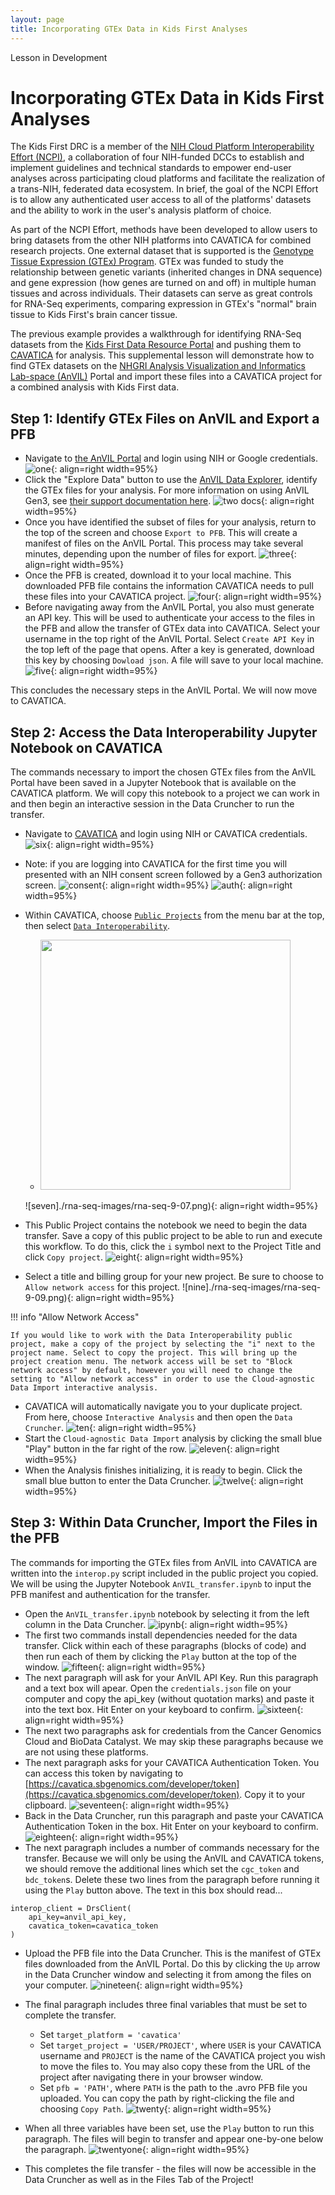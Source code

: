 ```yaml
---
layout: page
title: Incorporating GTEx Data in Kids First Analyses
---
```


<div class="banner"><span class="banner-text">Lesson in Development</span></div>

Incorporating GTEx Data in Kids First Analyses
==========================

The Kids First DRC is a member of the [NIH Cloud Platform Interoperability Effort (NCPI)](https://anvilproject.org/ncpi), a collaboration of four NIH-funded DCCs to establish and implement guidelines and technical standards to empower end-user analyses across participating cloud platforms and facilitate the realization of a trans-NIH, federated data ecosystem. In brief, the goal of the NCPI Effort is to allow any authenticated user access to all of the platforms' datasets and the ability to work in the user's analysis platform of choice.

As part of the NCPI Effort, methods have been developed to allow users to bring datasets from the other NIH platforms into CAVATICA for combined research projects. One external dataset that is supported is the [Genotype Tissue Expression (GTEx) Program](https://commonfund.nih.gov/gtex). GTEx was funded to study the relationship between genetic variants (inherited changes in DNA sequence) and gene expression (how genes are turned on and off) in multiple human tissues and across individuals. Their datasets can serve as great controls for RNA-Seq experiments, comparing expression in GTEx's "normal" brain tissue to Kids First's brain cancer tissue.

The previous example provides a walkthrough for identifying RNA-Seq datasets from the [Kids First Data Resource Portal](https://portal.kidsfirstdrc.org/) and pushing them to [CAVATICA](https://cavatica.sbgenomics.com/) for analysis. This supplemental lesson will demonstrate how to find GTEx datasets on the [NHGRI Analysis Visualization and Informatics Lab-space (AnVIL)](https://anvilproject.org/) Portal and import these files into a CAVATICA project for a combined analysis with Kids First data.


## Step 1: Identify GTEx Files on AnVIL and Export a PFB
- Navigate to [the AnVIL Portal](https://gen3.theanvil.io/login) and login using NIH or Google credentials.
    ![one](./rna-seq-images/rna-seq-9-01.png){: align=right width=95%}
- Click the "Explore Data" button to use the [AnVIL Data Explorer](https://gen3.theanvil.io/explorer), identify the GTEx files for your analysis. For more information on using AnVIL Gen3, see [their support documentation here](https://anvilproject.org/learn/introduction/getting-started-with-gen3).
    ![two docs](./rna-seq-images/rna-seq-9-02.png){: align=right width=95%}
- Once you have identified the subset of files for your analysis, return to the top of the screen and choose `Export to PFB`. This will create a manifest of files on the AnVIL Portal. This process may take several minutes, depending upon the number of files for export.
    ![three](./rna-seq-images/rna-seq-9-03.png){: align=right width=95%}
- Once the PFB is created, download it to your local machine. This downloaded PFB file contains the information CAVATICA needs to pull these files into your CAVATICA project.
    ![four](./rna-seq-images/rna-seq-9-04.png){: align=right width=95%}
- Before navigating away from the AnVIL Portal, you also must generate an API key. This will be used to authenticate your access to the files in the PFB and allow the transfer of GTEx data into CAVATICA. Select your username in the top right of the AnVIL Portal. Select `Create API Key` in the top left of the page that opens. After a key is generated, download this key by choosing `Dowload json`. A file will save to your local machine.
    ![five](./rna-seq-images/rna-seq-9-05.png){: align=right width=95%}

This concludes the necessary steps in the AnVIL Portal. We will now move to CAVATICA.

## Step 2: Access the Data Interoperability Jupyter Notebook on CAVATICA
The commands necessary to import the chosen GTEx files from the AnVIL Portal have been saved in a Jupyter Notebook that is available on the CAVATICA platform. We will copy this notebook to a project we can work in and then begin an interactive session in the Data Cruncher to run the transfer.
- Navigate to [CAVATICA](https://cavatica.sbgenomics.com/) and login using NIH or CAVATICA credentials.
    ![six](./rna-seq-images/rna-seq-9-06.png){: align=right width=95%}
- Note: if you are logging into CAVATICA for the first time you will presented with an NIH consent screen followed by a Gen3 authorization screen.
    ![consent](./rna-seq-images/rna-seq-9-06-01-nih-consent.png){: align=right width=95%}
    ![auth](./rna-seq-images/rna-seq-9-06-02-gen3-authorize.png){: align=right width=95%}

- Within CAVATICA, choose [`Public Projects`](https://cavatica.sbgenomics.com/public/projects) from the menu bar at the top, then select [`Data Interoperability`](https://cavatica.sbgenomics.com/u/sevenbridges/data-interoperability).
    - <img src="./rna-seq-images/rna-seq-9-07.png" width="400"/>
    ![seven]./rna-seq-images/rna-seq-9-07.png){: align=right width=95%}
- This Public Project contains the notebook we need to begin the data transfer. Save a copy of this public project to be able to run and execute this workflow. To do this, click the `i` symbol next to the Project Title and click `Copy project`.
    ![eight](./rna-seq-images/rna-seq-9-08.png){: align=right width=95%}
- Select a title and billing group for your new project. Be sure to choose to `Allow network access` for this project.
    ![nine]./rna-seq-images/rna-seq-9-09.png){: align=right width=95%}

!!! info "Allow Network Access"

    If you would like to work with the Data Interoperability public project, make a copy of the project by selecting the "i" next to the project name. Select to copy the project. This will bring up the project creation menu. The network access will be set to "Block network access" by default, however you will need to change the setting to "Allow network access" in order to use the Cloud-agnostic Data Import interactive analysis.

- CAVATICA will automatically navigate you to your duplicate project. From here, choose `Interactive Analysis` and then open the `Data Cruncher`.
    ![ten](./rna-seq-images/rna-seq-9-10.png){: align=right width=95%}
- Start the `Cloud-agnostic Data Import` analysis by clicking the small blue "Play" button in the far right of the row.
    ![eleven](./rna-seq-images/rna-seq-9-11.png){: align=right width=95%}
- When the Analysis finishes initializing, it is ready to begin. Click the small blue button to enter the Data Cruncher.
    ![twelve](./rna-seq-images/rna-seq-9-12.png){: align=right width=95%}


## Step 3: Within Data Cruncher, Import the Files in the PFB
The commands for importing the GTEx files from AnVIL into CAVATICA are written into the `interop.py` script included in the public project you copied.  We will be using the Jupyter Notebook `AnVIL_transfer.ipynb` to input the PFB manifest and authentication for the transfer.
- Open the `AnVIL_transfer.ipynb` notebook by selecting it from the left column in the Data Cruncher.
    ![ipynb](./rna-seq-images/rna-seq-9-14-AnVIL_transfer_ipynb.png){: align=right width=95%}
- The first two commands install dependencies needed for the data transfer. Click within each of these paragraphs (blocks of code) and then run each of them by clicking the `Play` button at the top of the window.
    ![fifteen](./rna-seq-images/rna-seq-9-15.png){: align=right width=95%}
- The next paragraph will ask for your AnVIL API Key. Run this paragraph and a text box will apear. Open the `credentials.json` file on your computer and copy the api_key (without quotation marks) and paste it into the text box. Hit Enter on your keyboard to confirm.
    ![sixteen](./rna-seq-images/rna-seq-9-16.png){: align=right width=95%}
- The next two paragraphs ask for credentials from the Cancer Genomics Cloud and BioData Catalyst. We may skip these paragraphs because we are not using these platforms.
- The next paragraph asks for your CAVATICA Authentication Token. You can access this token by navigating to [https://cavatica.sbgenomics.com/developer/token](https://cavatica.sbgenomics.com/developer/token). Copy it to your clipboard.
    ![seventeen](./rna-seq-images/rna-seq-9-17.png){: align=right width=95%}
- Back in the Data Cruncher, run this paragraph and paste your CAVATICA Authentication Token in the box. Hit Enter on your keyboard to confirm.
    ![eighteen](./rna-seq-images/rna-seq-9-18.png){: align=right width=95%}
- The next paragraph includes a number of commands necessary for the transfer. Because we will only be using the AnVIL and CAVATICA tokens, we should remove the additional lines which set the `cgc_token` and `bdc_token`s. Delete these two lines from the paragraph before running it using the `Play` button above. The text in this box should read...

```
interop_client = DrsClient(
    api_key=anvil_api_key,
    cavatica_token=cavatica_token
)
```

- Upload the PFB file into the Data Cruncher. This is the manifest of GTEx files downloaded from the AnVIL Portal. Do this by clicking the `Up` arrow in the Data Cruncher window and selecting it from among the files on your computer.
    ![nineteen](./rna-seq-images/rna-seq-9-19.png){: align=right width=95%}

- The final paragraph includes three final variables that must be set to complete the transfer.
    - Set `target_platform = 'cavatica'`
    - Set `target_project = 'USER/PROJECT'`, where `USER` is your CAVATICA username and `PROJECT` is the name of the CAVATICA project you wish to move the files to. You may also copy these from the URL of the project after navigating there in your browser window.
    - Set `pfb = 'PATH'`, where `PATH` is the path to the .avro PFB file you uploaded. You can copy the path by right-clicking the file and choosing `Copy Path`. 
        ![twenty](./rna-seq-images/rna-seq-9-20.png){: align=right width=95%}
- When all three variables have been set, use the `Play` button to run this paragraph. The files will begin to transfer and appear one-by-one below the paragraph.
     ![twentyone](./rna-seq-images/rna-seq-9-21.png){: align=right width=95%}
- This completes the file transfer - the files will now be accessible in the Data Cruncher as well as in the Files Tab of the Project!
